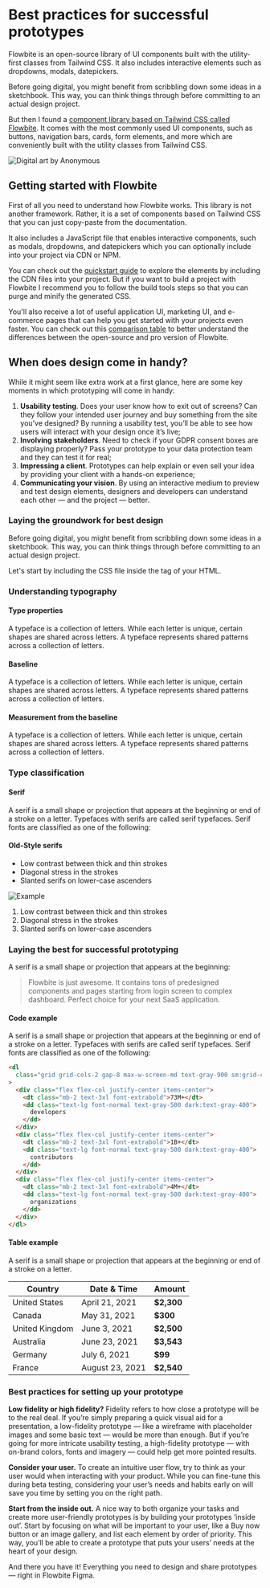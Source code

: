 # Best practices for successful prototypes

Flowbite is an open-source library of UI components built with the utility-first classes from Tailwind CSS. It also includes interactive elements such as dropdowns, modals, datepickers.

Before going digital, you might benefit from scribbling down some ideas in a sketchbook. This way, you can think things through before committing to an actual design project.

But then I found a [component library based on Tailwind CSS called Flowbite](https://flowbite.com). It comes with the most commonly used UI components, such as buttons, navigation bars, cards, form elements, and more which are conveniently built with the utility classes from Tailwind CSS.

![Digital art by Anonymous](https://flowbite.s3.amazonaws.com/typography-plugin/typography-image-1.png)

## Getting started with Flowbite

First of all you need to understand how Flowbite works. This library is not another framework. Rather, it is a set of components based on Tailwind CSS that you can just copy-paste from the documentation.

It also includes a JavaScript file that enables interactive components, such as modals, dropdowns, and datepickers which you can optionally include into your project via CDN or NPM.

You can check out the [quickstart guide](https://flowbite.com/docs/getting-started/quickstart/) to explore the elements by including the CDN files into your project. But if you want to build a project with Flowbite I recommend you to follow the build tools steps so that you can purge and minify the generated CSS.

You'll also receive a lot of useful application UI, marketing UI, and e-commerce pages that can help you get started with your projects even faster. You can check out this [comparison table](https://flowbite.com/docs/components/tables/) to better understand the differences between the open-source and pro version of Flowbite.

## When does design come in handy?

While it might seem like extra work at a first glance, here are some key moments in which prototyping will come in handy:

1. **Usability testing**. Does your user know how to exit out of screens? Can they follow your intended user journey and buy something from the site you’ve designed? By running a usability test, you’ll be able to see how users will interact with your design once it’s live;
2. **Involving stakeholders**. Need to check if your GDPR consent boxes are displaying properly? Pass your prototype to your data protection team and they can test it for real;
3. **Impressing a client**. Prototypes can help explain or even sell your idea by providing your client with a hands-on experience;
4. **Communicating your vision**. By using an interactive medium to preview and test design elements, designers and developers can understand each other — and the project — better.

### Laying the groundwork for best design

Before going digital, you might benefit from scribbling down some ideas in a sketchbook. This way, you can think things through before committing to an actual design project.

Let's start by including the CSS file inside the <head> tag of your HTML.

### Understanding typography

#### Type properties

A typeface is a collection of letters. While each letter is unique, certain shapes are shared across letters. A typeface represents shared patterns across a collection of letters.

#### Baseline

A typeface is a collection of letters. While each letter is unique, certain shapes are shared across letters. A typeface represents shared patterns across a collection of letters.

#### Measurement from the baseline

A typeface is a collection of letters. While each letter is unique, certain shapes are shared across letters. A typeface represents shared patterns across a collection of letters.

### Type classification

#### Serif

A serif is a small shape or projection that appears at the beginning or end of a stroke on a letter. Typefaces with serifs are called serif typefaces. Serif fonts are classified as one of the following:

#### Old-Style serifs

- Low contrast between thick and thin strokes
- Diagonal stress in the strokes
- Slanted serifs on lower-case ascenders

![Example](https://flowbite.s3.amazonaws.com/typography-plugin/typography-image-2.png)

1. Low contrast between thick and thin strokes
2. Diagonal stress in the strokes
3. Slanted serifs on lower-case ascenders

### Laying the best for successful prototyping

A serif is a small shape or projection that appears at the beginning:

> Flowbite is just awesome. It contains tons of predesigned components and pages starting from login screen to complex dashboard. Perfect choice for your next SaaS application.

#### Code example

A serif is a small shape or projection that appears at the beginning or end of a stroke on a letter. Typefaces with serifs are called serif typefaces. Serif fonts are classified as one of the following:

```html
<dl
  class="grid grid-cols-2 gap-8 max-w-screen-md text-gray-900 sm:grid-cols-3 dark:text-white"
>
  <div class="flex flex-col justify-center items-center">
    <dt class="mb-2 text-3xl font-extrabold">73M+</dt>
    <dd class="text-lg font-normal text-gray-500 dark:text-gray-400">
      developers
    </dd>
  </div>
  <div class="flex flex-col justify-center items-center">
    <dt class="mb-2 text-3xl font-extrabold">1B+</dt>
    <dd class="text-lg font-normal text-gray-500 dark:text-gray-400">
      contributors
    </dd>
  </div>
  <div class="flex flex-col justify-center items-center">
    <dt class="mb-2 text-3xl font-extrabold">4M+</dt>
    <dd class="text-lg font-normal text-gray-500 dark:text-gray-400">
      organizations
    </dd>
  </div>
</dl>
```

#### Table example

A serif is a small shape or projection that appears at the beginning or end of a stroke on a letter.

| Country        | Date & Time     | Amount     |
| -------------- | --------------- | ---------- |
| United States  | April 21, 2021  | **$2,300** |
| Canada         | May 31, 2021    | **$300**   |
| United Kingdom | June 3, 2021    | **$2,500** |
| Australia      | June 23, 2021   | **$3,543** |
| Germany        | July 6, 2021    | **$99**    |
| France         | August 23, 2021 | **$2,540** |

### Best practices for setting up your prototype

**Low fidelity or high fidelity?** Fidelity refers to how close a prototype will be to the real deal. If you’re simply preparing a quick visual aid for a presentation, a low-fidelity prototype — like a wireframe with placeholder images and some basic text — would be more than enough. But if you’re going for more intricate usability testing, a high-fidelity prototype — with on-brand colors, fonts and imagery — could help get more pointed results.

**Consider your user.** To create an intuitive user flow, try to think as your user would when interacting with your product. While you can fine-tune this during beta testing, considering your user’s needs and habits early on will save you time by setting you on the right path.

**Start from the inside out.** A nice way to both organize your tasks and create more user-friendly prototypes is by building your prototypes ‘inside out’. Start by focusing on what will be important to your user, like a Buy now button or an image gallery, and list each element by order of priority. This way, you’ll be able to create a prototype that puts your users’ needs at the heart of your design.

And there you have it! Everything you need to design and share prototypes — right in Flowbite Figma.
